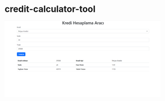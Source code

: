 # credit-calculator-tool

![](https://github.com/mustafa-3/credit-calculator-tool/blob/master/src/images/Preview-credit.png)
